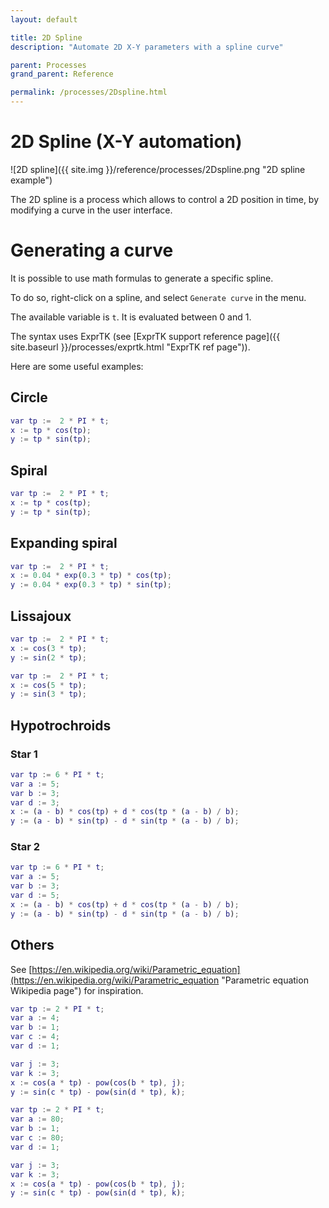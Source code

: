 ```yaml
---
layout: default

title: 2D Spline
description: "Automate 2D X-Y parameters with a spline curve"

parent: Processes
grand_parent: Reference

permalink: /processes/2Dspline.html
---
```


# 2D Spline (X-Y automation)

![2D spline]({{ site.img }}/reference/processes/2Dspline.png "2D spline example")

The 2D spline is a process which allows to control a 2D position in time, by modifying a curve
in the user interface.

# Generating a curve

It is possible to use math formulas to generate a specific spline.

To do so, right-click on a spline, and select `Generate curve` in the menu.

The available variable is `t`. It is evaluated between 0 and 1.

The syntax uses ExprTK (see [ExprTK support reference page]({{ site.baseurl }}/processes/exprtk.html "ExprTK ref page")).

Here are some useful examples:

## Circle

```matlab
var tp :=  2 * PI * t;
x := tp * cos(tp);
y := tp * sin(tp);
```

## Spiral

```matlab
var tp :=  2 * PI * t;
x := tp * cos(tp);
y := tp * sin(tp);
```

## Expanding spiral

```matlab
var tp :=  2 * PI * t;
x := 0.04 * exp(0.3 * tp) * cos(tp);
y := 0.04 * exp(0.3 * tp) * sin(tp);
```

## Lissajoux

```matlab
var tp :=  2 * PI * t;
x := cos(3 * tp);
y := sin(2 * tp);
```

```matlab
var tp :=  2 * PI * t;
x := cos(5 * tp);
y := sin(3 * tp);
```

## Hypotrochroids

### Star 1
```matlab
var tp := 6 * PI * t;
var a := 5;
var b := 3;
var d := 3;
x := (a - b) * cos(tp) + d * cos(tp * (a - b) / b);
y := (a - b) * sin(tp) - d * sin(tp * (a - b) / b);
```

### Star 2
```matlab
var tp := 6 * PI * t;
var a := 5;
var b := 3;
var d := 5;
x := (a - b) * cos(tp) + d * cos(tp * (a - b) / b);
y := (a - b) * sin(tp) - d * sin(tp * (a - b) / b);
```

## Others

See [https://en.wikipedia.org/wiki/Parametric_equation](https://en.wikipedia.org/wiki/Parametric_equation "Parametric equation Wikipedia page") for inspiration.

```matlab
var tp := 2 * PI * t;
var a := 4;
var b := 1;
var c := 4;
var d := 1;

var j := 3;
var k := 3;
x := cos(a * tp) - pow(cos(b * tp), j);
y := sin(c * tp) - pow(sin(d * tp), k);
```

```matlab
var tp := 2 * PI * t;
var a := 80;
var b := 1;
var c := 80;
var d := 1;

var j := 3;
var k := 3;
x := cos(a * tp) - pow(cos(b * tp), j);
y := sin(c * tp) - pow(sin(d * tp), k);
```